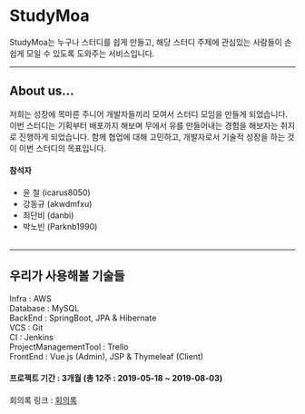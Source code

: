 StudyMoa
==========
StudyMoa는 누구나 스터디를 쉽게 만들고, 해당 스터디 주제에 관심있는 사람들이 손쉽게 모일 수 있도록 도와주는 서비스입니다.
- - -
## About us...
 저희는 성장에 목마른 주니어 개발자들끼리 모여서 스터디 모임을 만들게 되었습니다.  이번 스터디는 기획부터 배포까지 해보며 무에서 유를 만들어내는 경험을 해보자는 취지로 진행하게 되었습니다. 함께 협업에 대해 고민하고, 개발자로서 기술적 성장을 하는 것이 이번 스터디의 목표입니다.

#### 참석자
* 윤 철 (icarus8050)
* 강동규 (akwdmfxu)
* 최단비 (danbi)
* 박노빈 (Parknb1990)
<br><br>

- - -
## 우리가 사용해볼 기술들
Infra : AWS<br>
Database : MySQL<br>
BackEnd : SpringBoot, JPA & Hibernate<br>
VCS : Git<br>
CI : Jenkins<br>
ProjectManagementTool : Trello<br>
FrontEnd : Vue.js (Admin), JSP & Thymeleaf (Client)

#### 프로젝트 기간 : 3개월 (총 12주 : 2019-05-18 ~ 2019-08-03)
회의록 링크 : [회의록](/Minutes.md)<br>
